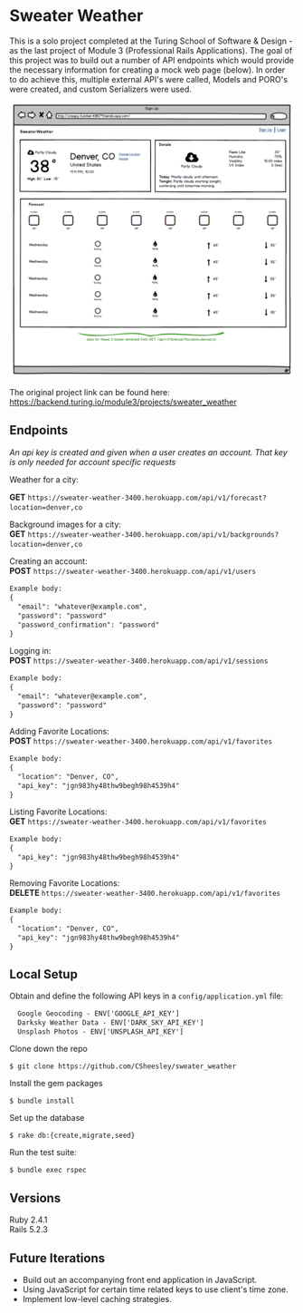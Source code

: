 # Sweater Weather

This is a solo project completed at the Turing School of Software & Design - as the last project of Module 3 (Professional Rails Applications). The goal of this project was to build out a number of API endpoints which would provide the necessary information for creating a mock web page (below). In order to do achieve this, multiple external API's were called, Models and PORO's were created, and custom Serializers were used.

![mock](mock_webpage.png)


The original project link can be found here: https://backend.turing.io/module3/projects/sweater_weather

## Endpoints
*An api key is created and given when a user creates an account. That key is only needed for account specific requests*

Weather for a city:  
  
  **GET**   `https://sweater-weather-3400.herokuapp.com/api/v1/forecast?location=denver,co`

Background images for a city:  
**GET**   `https://sweater-weather-3400.herokuapp.com/api/v1/backgrounds?location=denver,co`

Creating an account:  
**POST**    `https://sweater-weather-3400.herokuapp.com/api/v1/users`
```
Example body:
{
  "email": "whatever@example.com",
  "password": "password"
  "password_confirmation": "password"
}
```

Logging in:  
**POST**    `https://sweater-weather-3400.herokuapp.com/api/v1/sessions`  
```
Example body:
{
  "email": "whatever@example.com",
  "password": "password"
}
```
Adding Favorite Locations:  
**POST**    `https://sweater-weather-3400.herokuapp.com/api/v1/favorites`
```
Example body:
{
  "location": "Denver, CO",
  "api_key": "jgn983hy48thw9begh98h4539h4"
}
```

Listing Favorite Locations:  
**GET**   `https://sweater-weather-3400.herokuapp.com/api/v1/favorites`
```
Example body:
{
  "api_key": "jgn983hy48thw9begh98h4539h4"
}
```

Removing Favorite Locations:  
**DELETE**    `https://sweater-weather-3400.herokuapp.com/api/v1/favorites`
```
Example body:
{
  "location": "Denver, CO",
  "api_key": "jgn983hy48thw9begh98h4539h4"
}
```

## Local Setup
Obtain and define the following API keys in a `config/application.yml` file:
```
  Google Geocoding - ENV['GOOGLE_API_KEY']
  Darksky Weather Data - ENV['DARK_SKY_API_KEY']
  Unsplash Photos - ENV['UNSPLASH_API_KEY']
```
Clone down the repo
```
$ git clone https://github.com/CSheesley/sweater_weather
```
Install the gem packages
```
$ bundle install
```
Set up the database
```
$ rake db:{create,migrate,seed}
```
Run the test suite:
```
$ bundle exec rspec
```

## Versions
Ruby 2.4.1  
Rails 5.2.3

## Future Iterations
- Build out an accompanying front end application in JavaScript.
- Using JavaScript for certain time related keys to use client's time zone.
- Implement low-level caching strategies.
